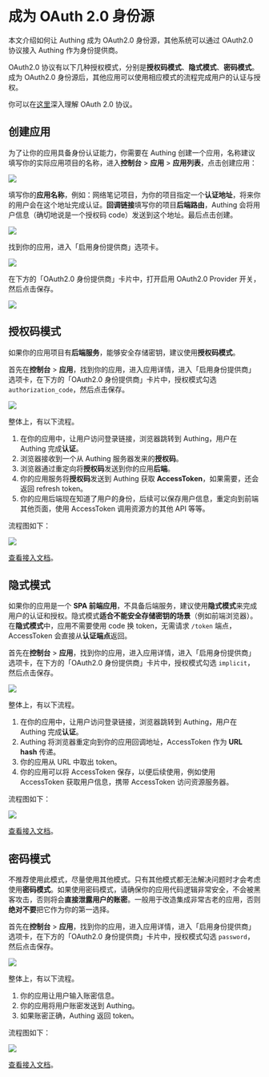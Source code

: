 # 成为 OAuth 2.0 身份源

<LastUpdated/>

本文介绍如何让 Authing 成为 OAuth2.0 身份源，其他系统可以通过 OAuth2.0 协议接入 Authing 作为身份提供商。

OAuth2.0 协议有以下几种授权模式，分别是**授权码模式**、**隐式模式**、**密码模式**。成为 OAuth2.0 身份源后，其他应用可以使用相应模式的流程完成用户的认证与授权。

你可以在[这里](/concepts/oidc/oidc-overview.md)深入理解 OAuth 2.0 协议。

## 创建应用

为了让你的应用具备身份认证能力，你需要在 Authing 创建一个应用，名称建议填写你的实际应用项目的名称，进入**控制台** > **应用** > **应用列表**，点击创建应用：

![](~@imagesZhCn/guides/federation/oidc/1-1.png)

填写你的**应用名称**，例如：网络笔记项目，为你的项目指定一个**认证地址**，将来你的用户会在这个地址完成认证。**回调链接**填写你的项目**后端路由**，Authing 会将用户信息（确切地说是一个授权码 code）发送到这个地址。最后点击创建。

![](~@imagesZhCn/guides/federation/oidc/1-2.png)

找到你的应用，进入「启用身份提供商」选项卡。

![](~@imagesZhCn/guides/federation/oauth/1-1.png)

在下方的「OAuth2.0 身份提供商」卡片中，打开启用 OAuth2.0 Provider 开关，然后点击保存。

![](~@imagesZhCn/guides/federation/oauth/1-2.png)

## 授权码模式

如果你的应用项目有**后端服务**，能够安全存储密钥，建议使用**授权码模式**。

首先在**控制台** > **应用**，找到你的应用，进入应用详情，进入「启用身份提供商」选项卡，在下方的「OAuth2.0 身份提供商」卡片中，授权模式勾选 `authorization_code`，然后点击保存。

![](~@imagesZhCn/guides/federation/oauth/1-3.png)

整体上，有以下流程。

1. 在你的应用中，让用户访问登录链接，浏览器跳转到 Authing，用户在 Authing 完成**认证**。
2. 浏览器接收到一个从 Authing 服务器发来的**授权码**。
3. 浏览器通过重定向将**授权码**发送到你的应用**后端**。
4. 你的应用服务将**授权码**发送到 Authing 获取 **AccessToken**，如果需要，还会返回 refresh token。
5. 你的应用后端现在知道了用户的身份，后续可以保存用户信息，重定向到前端其他页面，使用 AccessToken 调用资源方的其他 API 等等。

流程图如下：

![](~@imagesZhCn/guides/federation/oauth/authorization-code-flow.png)

[查看接入文档](/federation/oauth2/authorization-code)。

## 隐式模式

如果你的应用是一个 **SPA 前端应用**，不具备后端服务，建议使用**隐式模式**来完成用户的认证和授权。隐式模式**适合不能安全存储密钥的场景**（例如前端浏览器）。在**隐式模式**中，应用不需要使用 code 换 token，无需请求 `/token` 端点，AccessToken 会直接从**认证端点**返回。

首先在**控制台** > **应用**，找到你的应用，进入应用详情，进入「启用身份提供商」选项卡，在下方的「OAuth2.0 身份提供商」卡片中，授权模式勾选 `implicit`，然后点击保存。

![](~@imagesZhCn/guides/federation/oauth/1-4.png)

整体上，有以下流程。

1. 在你的应用中，让用户访问登录链接，浏览器跳转到 Authing，用户在 Authing 完成**认证**。
2. Authing 将浏览器重定向到你的应用回调地址，AccessToken 作为 **URL hash** 传递。
3. 你的应用从 URL 中取出 token。
4. 你的应用可以将 AccessToken 保存，以便后续使用，例如使用 AccessToken 获取用户信息，携带 AccessToken 访问资源服务器。

流程图如下：

![](~@imagesZhCn/guides/federation/oauth/implicit-flow.png)

[查看接入文档](/federation/oauth2/implicit/)。

## 密码模式

不推荐使用此模式，尽量使用其他模式。只有其他模式都无法解决问题时才会考虑使用**密码模式**。如果使用密码模式，请确保你的应用代码逻辑非常安全，不会被黑客攻击，否则将会**直接泄露用户的账密**。一般用于改造集成非常古老的应用，否则**绝对不要**把它作为你的第一选择。

首先在**控制台** > **应用**，找到你的应用，进入应用详情，进入「启用身份提供商」选项卡，在下方的「OAuth2.0 身份提供商」卡片中，授权模式勾选 `password`，然后点击保存。

![](~@imagesZhCn/guides/federation/oauth/1-5.png)

整体上，有以下流程。

1. 你的应用让用户输入账密信息。
2. 你的应用将用户账密发送到 Authing。
3. 如果账密正确，Authing 返回 token。

流程图如下：

![](~@imagesZhCn/guides/federation/oauth/password-flow.png)

[查看接入文档](/federation/oauth2/password)。
